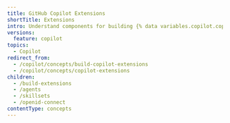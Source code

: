 ```yaml
---
title: GitHub Copilot Extensions
shortTitle: Extensions
intro: Understand components for building {% data variables.copilot.copilot_extensions_short %}.
versions:
  feature: copilot
topics:
  - Copilot
redirect_from:
  - /copilot/concepts/build-copilot-extensions
  - /copilot/concepts/copilot-extensions
children:
  - /build-extensions
  - /agents
  - /skillsets
  - /openid-connect
contentType: concepts
---
```


